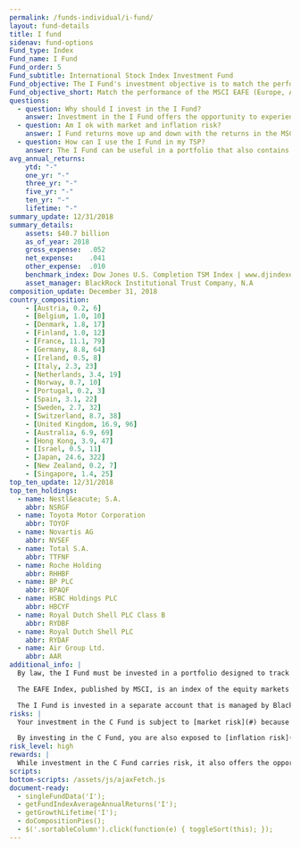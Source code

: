 ```yaml
---
permalink: /funds-individual/i-fund/
layout: fund-details
title: I fund
sidenav: fund-options
Fund_type: Index
Fund_name: I Fund
Fund_order: 5
Fund_subtitle: International Stock Index Investment Fund
Fund_objective: The I Fund's investment objective is to match the performance of the MSCI EAFE (Europe, Australasia, Far East) Index.
Fund_objective_short: Match the performance of the MSCI EAFE (Europe, Australasia, Far East) Index.
questions:
  - question: Why should I invest in the I Fund?
    answer: Investment in the I Fund offers the opportunity to experience gains from equity ownership of non-U.S. companies. Because it represents the stocks of companies in many developed countries (excluding the U.S.), it is an excellent way to diversify the stock portion of your TSP allocation.
  - question: Am I ok with market and inflation risk?
    answer: I Fund returns move up and down with the returns in the MSCI EAFE (market risk). The EAFE Index (and the I Fund returns) will rise or fall as the value of the U.S. dollar decreases or increases relative to the value of the currencies of the countries represented in the EAFE index (currency risk) or if I Fund investments do not grow enough to offset the reduction in purchasing power (inflation risk).
  - question: How can I use the I Fund in my TSP?
    answer: The I Fund can be useful in a portfolio that also contains stock funds that track other indexes such as the C Fund and the S Fund. By investing in all segments of the stock market (as opposed to just one), you reduce your exposure to market risk. The I Fund can also be useful in a portfolio that contains bonds. A retirement portfolio that contains a bond fund like the F Fund, along with other stock funds, like the C and S Funds, will tend to be less volatile than one that contains stock funds alone.
avg_annual_returns:
    ytd: "-"
    one_yr: "-"
    three_yr: "-"
    five_yr: "-"
    ten_yr: "-"
    lifetime: "-"
summary_update: 12/31/2018
summary_details:
    assets: $40.7 billion
    as_of_year: 2018
    gross_expense:  .052
    net_expense:    .041
    other_expense:  .010
    benchmark_index: Dow Jones U.S. Completion TSM Index | www.djindexes.com
    asset_manager: BlackRock Institutional Trust Company, N.A
composition_update: December 31, 2018
country_composition:
    - [Austria, 0.2, 6]
    - [Belgium, 1.0, 10]
    - [Denmark, 1.8, 17]
    - [Finland, 1.0, 12]
    - [France, 11.1, 79]
    - [Germany, 8.8, 64]
    - [Ireland, 0.5, 8]
    - [Italy, 2.3, 23]
    - [Netherlands, 3.4, 19]
    - [Norway, 0.7, 10]
    - [Portugal, 0.2, 3]
    - [Spain, 3.1, 22]
    - [Sweden, 2.7, 32]
    - [Switzerland, 8.7, 38]
    - [United Kingdom, 16.9, 96]
    - [Australia, 6.9, 69]
    - [Hong Kong, 3.9, 47]
    - [Israel, 0.5, 11]
    - [Japan, 24.6, 322]
    - [New Zealand, 0.2, 7]
    - [Singapore, 1.4, 25]
top_ten_update: 12/31/2018
top_ten_holdings:
  - name: Nestl&eacute; S.A.
    abbr: NSRGF
  - name: Toyota Motor Corporation
    abbr: TOYOF
  - name: Novartis AG
    abbr: NVSEF
  - name: Total S.A.
    abbr: TTFNF
  - name: Roche Holding
    abbr: RHHBF
  - name: BP PLC
    abbr: BPAQF
  - name: HSBC Holdings PLC
    abbr: HBCYF
  - name: Royal Dutch Shell PLC Class B
    abbr: RYDBF
  - name: Royal Dutch Shell PLC
    abbr: RYDAF
  - name: Air Group Ltd.
    abbr: AAR
additional_info: |
  By law, the I Fund must be invested in a portfolio designed to track the performance of an index of common stocks representing international stock markets outside of the United States. The Federal Retirement Thrift Investment Board has chosen as its benchmark the MSCI EAFE (Europe, Australasia, Far East) Index, which tracks the overall performance of the major companies and industries in the European, Australian, and Asian stock markets.

  The EAFE Index, published by MSCI, is an index of the equity markets of the developed world outside of the United States and Canada. It is the most widely used international stock index. As of December 31, 2017, the index covered the equity markets of 21 countries, as shown in the table.

  The I Fund is invested in a separate account that is managed by BlackRock Institutional Trust Company, N.A. The I Fund holds common stocks of all the companies represented in the EAFE Index in virtually the same weights that they have in the index. The performance of the I Fund is evaluated on the basis of how closely its returns match those of the EAFE Index.
risks: |
  Your investment in the C Fund is subject to [market risk](#) because the prices of the stocks in the S&P 500 Index rise and fall.

  By investing in the C Fund, you are also exposed to [inflation risk](#), meaning your C Fund investment may not grow enough to offset inflation.
risk_level: high
rewards: |
  While investment in the C Fund carries risk, it also offers the opportunity to experience gains from equity ownership of large and mid-sized U.S. company stocks.
scripts:
bottom-scripts: /assets/js/ajaxFetch.js
document-ready:
  - singleFundData('I');
  - getFundIndexAverageAnnualReturns('I');
  - getGrowthLifetime('I');
  - doCompositionPies();
  - $('.sortableColumn').click(function(e) { toggleSort(this); });
---
```

